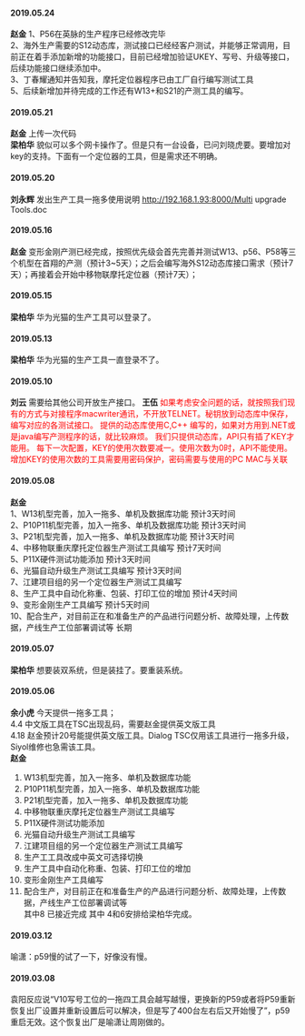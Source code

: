 
#### 2019.05.24
**赵金** 1、P56在英脉的生产程序已经修改完毕  
2、海外生产需要的S12动态库，测试接口已经经客户测试，并能够正常调用，目前正在着手添加新增的功能接口，目前已经增加验证UKEY、写号、升级等接口，后续功能接口继续添加中。  
3、丁春耀通知并告知我，摩托定位器程序已由工厂自行编写测试工具  
5、后续新增加并待完成的工作还有W13+和S21的产测工具的编写。  
#### 2019.05.21
**赵金** 上传一次代码  
**梁柏华** 貌似可以多个网卡操作了。但是只有一台设备，已问刘晓虎要。要增加对key的支持。下面有一个定位器的工具，但是需求还不明确。
#### 2019.05.20
**刘永辉** 发出生产工具一拖多使用说明 http://192.168.1.93:8000/Multi upgrade Tools.doc
#### 2019.05.16
**赵金** 变形金刚产测已经完成，按照优先级会首先完善并测试W13、p56、P58等三个机型在首翔的产测（预计3~5天）；之后会编写海外S12动态库接口需求（预计7天）；再接着会开始中移物联摩托定位器（预计7天）；
#### 2019.05.15
**梁柏华** 华为光猫的生产工具可以登录了。
#### 2019.05.13
**梁柏华** 华为光猫的生产工具一直登录不了。
#### 2019.05.10
**刘云** 需要给其他公司开放生产接口。
**王伍** <font color=red>如果考虑安全问题的话，就按照我们现有的方式与对接程序macwriter通讯，不开放TELNET。秘钥放到动态库中保存，编写对应的各测试接口。
提供的动态库使用C,C++ 编写的，如果对方用到.NET或是java编写产测程序的话，就比较麻烦。
我们只提供动态库，API只有插了KEY才能用。
每下一次配置，KEY的使用次数要减一。使用次数为0时，API不能使用。
增加KEY的使用次数的工具需要用密码保护，密码需要与使用的PC MAC与关联</font>
#### 2019.05.08
**赵金**  
1、W13机型完善，加入一拖多、单机及数据库功能                                                                                          预计3天时间  
2、P10P11机型完善，加入一拖多、单机及数据库功能                                                                                     预计3天时间  
3、P21机型完善，加入一拖多、单机及数据库功能                                                                                           预计3天时间  
4、中移物联重庆摩托定位器生产测试工具编写                                                                                                 预计7天时间  
5、P11X硬件测试功能添加                                                                                                                              预计3天时间  
6、光猫自动升级生产测试工具编写                                                                                                                  预计3天时间  
7、江建项目组的另一个定位器生产测试工具编写  
8、生产工具中自动化称重、包装、打印工位的增加                                                                                           预计4天时间  
9、变形金刚生产工具编写                                                                                                                                预计5天时间  
10、配合生产，对目前正在和准备生产的产品进行问题分析、故障处理，上传数据，产线生产工位部署调试等         长期
#### 2019.05.07
**梁柏华** 想要装双系统，但是装挂了。要重装系统。
#### 2019.05.06
**余小虎**  今天提供一拖多工具；  
4.4 中文版工具在TSC出现乱码，需要赵金提供英文版工具  
4.18 赵金预计20号能提供英文版工具。Dialog TSC仅用该工具进行一拖多升级，Siyol维修也急需该工具。  
**赵金**  
1. W13机型完善，加入一拖多、单机及数据库功能  
2. P10P11机型完善，加入一拖多、单机及数据库功能  
3. P21机型完善，加入一拖多、单机及数据库功能  
4. 中移物联重庆摩托定位器生产测试工具编写  
5. P11X硬件测试功能添加  
6. 光猫自动升级生产测试工具编写  
7. 江建项目组的另一个定位器生产测试工具编写  
8. 生产工工具改成中英文可选择切换  
9. 生产工具中自动化称重、包装、打印工位的增加  
10. 变形金刚生产工具编写  
11. 配合生产，对目前正在和准备生产的产品进行问题分析、故障处理，上传数据，产线生产工位部署调试等  
其中8 已接近完成
其中 4和6安排给梁柏华完成。
#### 2019.03.12
喻潇：p59慢的试了一下，好像没有慢。
#### 2019.03.08
袁阳反应说“V10写号工位的一拖四工具会越写越慢，更换新的P59或者将P59重新恢复出厂设置并重新设置后可以解决，但是写了400台左右后又开始慢了”，p59重启无效。这个恢复出厂是喻潇让周刚做的。

